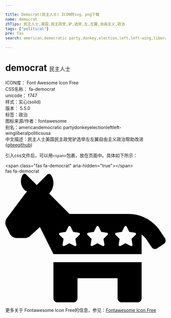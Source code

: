 ```yaml
---

title: Democrat(民主人士) ICON转svg、png下载
name: democrat
zhTips: 民主人士,美国,民主政党,驴,选举,左,左翼,自由主义,政治
tags: ["political"]
pre: fas
search: american,democratic party,donkey,election,left,left-wing,liberal,politics,usa

---
```


# democrat  <small style="font-size: 60%;font-weight: 100">民主人士</small>


<div class="detail-page">
<p>
<span>
ICON库：
<span class="badge-secondary badge">Font Awesome Icon Free</span> 
</span>
<br/>
<span>
CSS名称：
<span class="badge-secondary badge">fa-democrat</span> 
</span>
<br/>
<span>
unicode：
<span class="badge-secondary badge">f747</span> 
<copy-btn content='f747' btn-title=""></copy-btn>
<copy-btn :content='String.fromCodePoint(parseInt("f747", 16))' btn-title="复制U"></copy-btn>
</span><br/><span>样式：<span class="badge-light badge">实心(solid)</span></span>
<br/>
<span>
版本：
<span class="badge-secondary badge">5.5.0</span> 
</span><br/><span>标签：<span class="badge-light badge"><router-link to="/tags/political.html">政治</router-link></span></span>
<br/>
<span>图标来源/作者：<span class="badge-light badge">fontawesome</span></span> 
<br/>
<span>别名：<span class="badge-light badge">american</span><span class="badge-light badge">democratic party</span><span class="badge-light badge">donkey</span><span class="badge-light badge">election</span><span class="badge-light badge">left</span><span class="badge-light badge">left-wing</span><span class="badge-light badge">liberal</span><span class="badge-light badge">politics</span><span class="badge-light badge">usa</span></span><br/><span class="zh-detail">中文描述：<span class="badge-primary badge">民主人士</span><span class="badge-primary badge">美国</span><span class="badge-primary badge">民主政党</span><span class="badge-primary badge">驴</span><span class="badge-primary badge">选举</span><span class="badge-primary badge">左</span><span class="badge-primary badge">左翼</span><span class="badge-primary badge">自由主义</span><span class="badge-primary badge">政治</span><span class="help-link"><span>帮助改进</span>(<a href="https://gitee.com/liuwave/icon-helper/edit/master/json/fontawesome/solid/democrat.json" target="_blank" rel="noopener noreferrer">gitee</a><a href="https://github.com/liuwave/icon-helper/edit/master/json/fontawesome/solid/democrat.json" target="_blank" rel="noopener noreferrer">github</a></span>)</span><br/>
</p>
</div>
<div class="alert alert-dark">
  <i class="fas fa-democrat fa-xs"></i>
  <i class="fas fa-democrat fa-sm"></i>
  <i class="fas fa-democrat fa-lg"></i>
  <i class="fas fa-democrat fa-2x"></i>
  <i class="fas fa-democrat fa-3x"></i>
  <i class="fas fa-democrat fa-5x"></i>
  <i class="fas fa-democrat fa-7x"></i>
</div>
<div>
  <p>引入css文件后，可以用<code>&lt;span&gt;</code>包裹，放在页面中。具体如下所示：    
  </p>
  <div class="alert alert-primary" style="font-size: 14px">
    &lt;span class="fas fa-democrat" aria-hidden="true"&gt;&lt;/span&gt;
    <copy-btn content='<span class="fas fa-democrat" aria-hidden="true"></span>'></copy-btn>
  </div>
  <div class="alert alert-secondary">
    <i class="fas fa-democrat"
    style="font-size: 24px"
    aria-hidden="true"></i> fas fa-democrat
    <copy-btn content="fas fa-democrat" btn-title="复制图标名称"></copy-btn>
  </div>
</div>
<div id="svg" class="svg-wrap">
<svg xmlns="http://www.w3.org/2000/svg" viewBox="0 0 640 512"><path d="M637.3 256.9l-19.6-29.4c-28.2-42.3-75.3-67.5-126.1-67.5H256l-81.2-81.2c20.1-20.1 22.6-51.1 7.5-73.9-3.4-5.2-10.8-5.9-15.2-1.5l-41.8 41.8L82.4 2.4c-3.6-3.6-9.6-3-12.4 1.2-12.3 18.6-10.3 44 6.1 60.4 3.3 3.3 7.3 5.3 11.3 7.5-2.2 1.7-4.7 3.1-6.4 5.4L6.4 176.2c-7.3 9.7-8.4 22.7-3 33.5l14.3 28.6c5.4 10.8 16.5 17.7 28.6 17.7h31c8.5 0 16.6-3.4 22.6-9.4L138 212l54 108h352v-77.8c16.2 12.2 18.3 17.6 40.1 50.3 4.9 7.4 14.8 9.3 22.2 4.4l26.6-17.7c7.3-5 9.3-14.9 4.4-22.3zm-341.1-13.6l-16.5 16.1 3.9 22.7c.7 4.1-3.6 7.2-7.2 5.3L256 276.7l-20.4 10.7c-3.6 1.9-7.9-1.2-7.2-5.3l3.9-22.7-16.5-16.1c-3-2.9-1.3-7.9 2.8-8.5l22.8-3.3 10.2-20.7c1.8-3.7 7.1-3.7 9 0l10.2 20.7 22.8 3.3c4 .6 5.6 5.6 2.6 8.5zm112 0l-16.5 16.1 3.9 22.7c.7 4.1-3.6 7.2-7.2 5.3L368 276.7l-20.4 10.7c-3.6 1.9-7.9-1.2-7.2-5.3l3.9-22.7-16.5-16.1c-3-2.9-1.3-7.9 2.8-8.5l22.8-3.3 10.2-20.7c1.8-3.7 7.1-3.7 9 0l10.2 20.7 22.8 3.3c4 .6 5.6 5.6 2.6 8.5zm112 0l-16.5 16.1 3.9 22.7c.7 4.1-3.6 7.2-7.2 5.3L480 276.7l-20.4 10.7c-3.6 1.9-7.9-1.2-7.2-5.3l3.9-22.7-16.5-16.1c-3-2.9-1.3-7.9 2.8-8.5l22.8-3.3 10.2-20.7c1.8-3.7 7.1-3.7 9 0l10.2 20.7 22.8 3.3c4 .6 5.6 5.6 2.6 8.5zM192 496c0 8.8 7.2 16 16 16h64c8.8 0 16-7.2 16-16v-80h160v80c0 8.8 7.2 16 16 16h64c8.8 0 16-7.2 16-16V352H192v144z"/></svg>
</div>
<detail full-name='fa-democrat'></detail>
    
<div><p>更多关于  Fontawesome Icon Free的信息，参见：<a target="_blank" href="https://iconhelper.cn/fontawesome.html">Fontawesome Icon Free</a>
</p></div>

